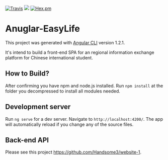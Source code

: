[![Travis](https://img.shields.io/travis/rust-lang/rust.svg)](https://github.com/dark94da/Angular-EasyLife)
![](https://img.shields.io/badge/language-TypeScript-orange.svg)
[![Hex.pm](https://img.shields.io/hexpm/l/plug.svg)]()

# Anuglar-EasyLife

This project was generated with [Angular CLI](https://github.com/angular/angular-cli) version 1.2.1.

It's intend to build a front-end SPA for an regional information exchange platform for Chinese international student.

## How to Build?

After confirming you have npm and node.js installed. Run `npm install` at the folder you decompressed to install all modules needed.

## Development server

Run `ng serve` for a dev server. Navigate to `http://localhost:4200/`. The app will automatically reload if you change any of the source files.

## Back-end API 

Please see this project https://github.com/Handsome3/website-1.
